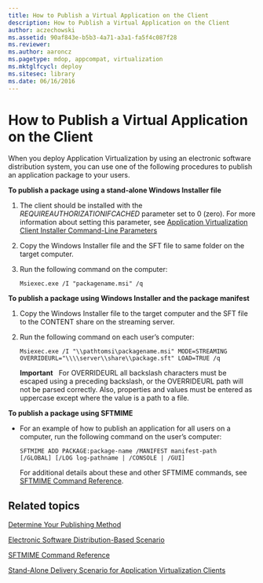 ```yaml
---
title: How to Publish a Virtual Application on the Client
description: How to Publish a Virtual Application on the Client
author: aczechowski
ms.assetid: 90af843e-b5b3-4a71-a3a1-fa5f4c087f28
ms.reviewer:
ms.author: aaroncz
ms.pagetype: mdop, appcompat, virtualization
ms.mktglfcycl: deploy
ms.sitesec: library
ms.date: 06/16/2016
---
```



# How to Publish a Virtual Application on the Client


When you deploy Application Virtualization by using an electronic software distribution system, you can use one of the following procedures to publish an application package to your users.

**To publish a package using a stand-alone Windows Installer file**

1.  The client should be installed with the *REQUIREAUTHORIZATIONIFCACHED* parameter set to 0 (zero). For more information about setting this parameter, see [Application Virtualization Client Installer Command-Line Parameters](application-virtualization-client-installer-command-line-parameters.md)

2.  Copy the Windows Installer file and the SFT file to same folder on the target computer.

3.  Run the following command on the computer:

    `Msiexec.exe /I "packagename.msi" /q`

**To publish a package using Windows Installer and the package manifest**

1.  Copy the Windows Installer file to the target computer and the SFT file to the CONTENT share on the streaming server.

2.  Run the following command on each user’s computer:

    `Msiexec.exe /I "\\pathtomsi\packagename.msi" MODE=STREAMING  OVERRIDEURL="\\\\server\\share\\package.sft" LOAD=TRUE /q`

    **Important**  
    For OVERRIDEURL all backslash characters must be escaped using a preceding backslash, or the OVERRIDEURL path will not be parsed correctly. Also, properties and values must be entered as uppercase except where the value is a path to a file.



**To publish a package using SFTMIME**

-   For an example of how to publish an application for all users on a computer, run the following command on the user’s computer:

    `SFTMIME ADD PACKAGE:package-name /MANIFEST manifest-path                                 [/GLOBAL] [/LOG log-pathname | /CONSOLE | /GUI]`

    For additional details about these and other SFTMIME commands, see [SFTMIME Command Reference](sftmime--command-reference.md).

## Related topics


[Determine Your Publishing Method](determine-your-publishing-method.md)

[Electronic Software Distribution-Based Scenario](electronic-software-distribution-based-scenario.md)

[SFTMIME Command Reference](sftmime--command-reference.md)

[Stand-Alone Delivery Scenario for Application Virtualization Clients](stand-alone-delivery-scenario-for-application-virtualization-clients.md)









